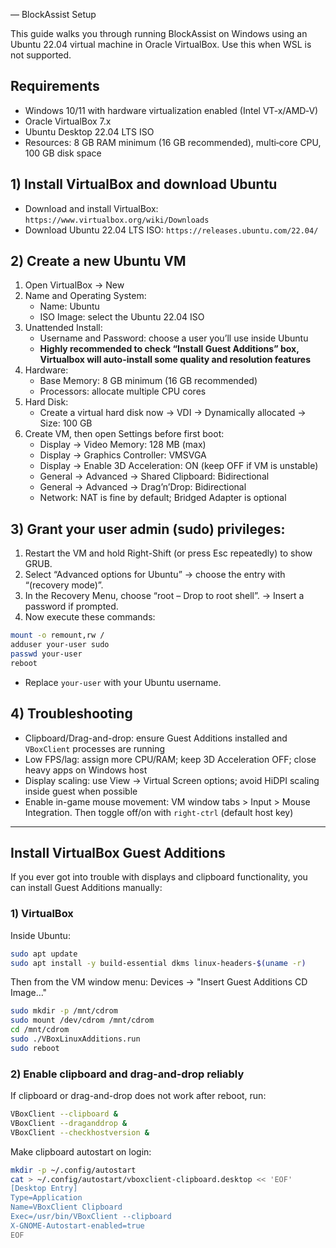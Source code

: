  — BlockAssist Setup

This guide walks you through running BlockAssist on Windows using an Ubuntu 22.04 virtual machine in Oracle VirtualBox. Use this when WSL is not supported.

## Requirements
- Windows 10/11 with hardware virtualization enabled (Intel VT‑x/AMD‑V)
- Oracle VirtualBox 7.x
- Ubuntu Desktop 22.04 LTS ISO
- Resources: 8 GB RAM minimum (16 GB recommended), multi‑core CPU, 100 GB disk space

## 1) Install VirtualBox and download Ubuntu
- Download and install VirtualBox: `https://www.virtualbox.org/wiki/Downloads`
- Download Ubuntu 22.04 LTS ISO: `https://releases.ubuntu.com/22.04/`

## 2) Create a new Ubuntu VM
1. Open VirtualBox → New
2. Name and Operating System:
   - Name: Ubuntu
   - ISO Image: select the Ubuntu 22.04 ISO
3. Unattended Install:
   - Username and Password: choose a user you’ll use inside Ubuntu
   - **Highly recommended to check “Install Guest Additions” box, Virtualbox will auto-install some quality and resolution features**
4. Hardware:
   - Base Memory: 8 GB minimum (16 GB recommended)
   - Processors: allocate multiple CPU cores
5. Hard Disk:
   - Create a virtual hard disk now → VDI → Dynamically allocated → Size: 100 GB
6. Create VM, then open Settings before first boot:
   - Display → Video Memory: 128 MB (max)
   - Display → Graphics Controller: VMSVGA
   - Display → Enable 3D Acceleration: ON (keep OFF if VM is unstable)
   - General → Advanced → Shared Clipboard: Bidirectional
   - General → Advanced → Drag’n’Drop: Bidirectional
   - Network: NAT is fine by default; Bridged Adapter is optional

## 3) Grant your user admin (sudo) privileges:
1. Restart the VM and hold Right-Shift (or press Esc repeatedly) to show GRUB.
2. Select “Advanced options for Ubuntu” → choose the entry with “(recovery mode)”.
3. In the Recovery Menu, choose “root – Drop to root shell”. → Insert a password if prompted.
4. Now execute these commands:
```bash
mount -o remount,rw /
adduser your-user sudo
passwd your-user
reboot
```
   - Replace `your-user` with your Ubuntu username.

## 4) Troubleshooting
- Clipboard/Drag-and-drop: ensure Guest Additions installed and `VBoxClient` processes are running
- Low FPS/lag: assign more CPU/RAM; keep 3D Acceleration OFF; close heavy apps on Windows host
- Display scaling: use View → Virtual Screen options; avoid HiDPI scaling inside guest when possible
- Enable in-game mouse movement: VM window tabs > Input > Mouse Integration. Then toggle off/on with `right-ctrl` (default host key)

---

## Install VirtualBox Guest Additions
If you ever got into trouble with displays and clipboard functionality, you can install Guest Additions manually:

### 1) VirtualBox
Inside Ubuntu:
```bash
sudo apt update
sudo apt install -y build-essential dkms linux-headers-$(uname -r)
```
Then from the VM window menu: Devices → "Insert Guest Additions CD Image…"
```bash
sudo mkdir -p /mnt/cdrom
sudo mount /dev/cdrom /mnt/cdrom
cd /mnt/cdrom
sudo ./VBoxLinuxAdditions.run
sudo reboot
```

### 2) Enable clipboard and drag-and-drop reliably
If clipboard or drag-and-drop does not work after reboot, run:
```bash
VBoxClient --clipboard &
VBoxClient --draganddrop &
VBoxClient --checkhostversion &
```
Make clipboard autostart on login:
```bash
mkdir -p ~/.config/autostart
cat > ~/.config/autostart/vboxclient-clipboard.desktop << 'EOF'
[Desktop Entry]
Type=Application
Name=VBoxClient Clipboard
Exec=/usr/bin/VBoxClient --clipboard
X-GNOME-Autostart-enabled=true
EOF
```
